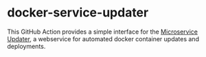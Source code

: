 # docker-service-updater
This GitHub Action provides a simple interface for the [Microservice Updater](https://github.com/MindMaster98/microservice-updater), a webservice for automated
docker container updates and deployments.
